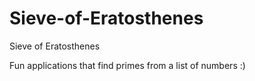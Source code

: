 # Sieve-of-Eratosthenes
Sieve of Eratosthenes

Fun applications that find primes from a list of numbers :)
